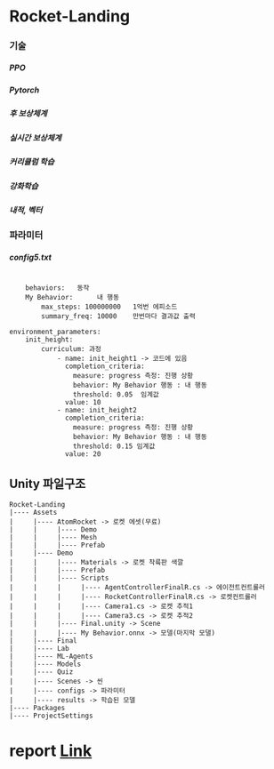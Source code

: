 # Rocket-Landing
### 기술
##### PPO
##### Pytorch
##### 후 보상체계
##### 실시간 보상체계
##### 커리큘럼 학습
##### 강화학습
##### 내적, 벡터


### 파라미터
##### config5.txt
<pre><code>
    behaviors:   동작
    My Behavior:      내 행동
        max_steps: 100000000   1억번 에피소드
        summary_freq: 10000    만번마다 결과값 출력

environment_parameters:
    init_height:
        curriculum: 과정
            - name: init_height1 -> 코드에 있음
              completion_criteria:
                measure: progress 측정: 진행 상황
                behavior: My Behavior 행동 : 내 행동
                threshold: 0.05  임계값
              value: 10
            - name: init_height2
              completion_criteria:  
                measure: progress 측정: 진행 상황
                behavior: My Behavior 행동 : 내 행동
                threshold: 0.15 임계값
              value: 20
</code></pre>


## Unity 파일구조
```
Rocket-Landing
|---- Assets
|     |---- AtomRocket -> 로켓 에셋(무료)
|     |     |---- Demo
|     |     |---- Mesh
|     |     |---- Prefab
|     |---- Demo
|     |     |---- Materials -> 로켓 착륙판 색깔
|     |     |---- Prefab
|     |     |---- Scripts
|     |     |     |---- AgentControllerFinalR.cs -> 에이전트컨트롤러
|     |     |     |---- RocketControllerFinalR.cs -> 로켓컨트롤러
|     |     |     |---- Camera1.cs -> 로켓 추적1
|     |     |     |---- Camera3.cs -> 로켓 추적2
|     |     |---- Final.unity -> Scene
|     |     |---- My Behavior.onnx -> 모델(마지막 모댈)
|     |---- Final
|     |---- Lab
|     |---- ML-Agents
|     |---- Models
|     |---- Quiz
|     |---- Scenes -> 씬
|     |---- configs -> 파라미터
|     |---- results -> 학습된 모델
|---- Packages
|---- ProjectSettings
```
# report [Link](https://docs.google.com/document/d/1wvJgfdiplu9KBd0RmszDFPmp2Y5kYz2s1mIfXryPQIc/edit?usp=sharing)
